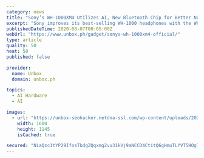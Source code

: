 ```yaml
---
category: news
title: "Sony’s WH-1000XM4 Utilizes AI, New Bluetooth Chip for Better Noise Cancellation"
excerpt: "Sony improves its best-selling WH-1000 headphones with the WH-1000XM4;s new Bluetooth Chip and added AI tricks."
publishedDateTime: 2020-08-07T00:05:00Z
webUrl: "https://www.unbox.ph/gadget/sonys-wh-1000xm4-official/"
type: article
quality: 50
heat: 50
published: false

provider:
  name: Unbox
  domain: unbox.ph

topics:
  - AI Hardware
  - AI

images:
  - url: "https://unbox-seohacker.netdna-ssl.com/wp-content/uploads/2020/08/WH-1000XM4_1.jpg"
    width: 1600
    height: 1145
    isCached: true

secured: "NiaQzc1tYP29IfosTbdgZQqxmg2vu31kVj9aNCCD4CtitQ6gHmuTLYVT5HOg7QgaVEtOeetSlVecKopt5XHjV5Z62iNZZKQukcA+fOswoujeS4vPodBFKVZB7meAfeBjAQVm3qfF/MmDIdIVq3v4UkYvUjNYOZQPRwOurFSdZJJwrqQp4w6NaVu2C4IdMU5DviVX2kC8oVwPEkmyrqmMUSJZ2kY9W1i591G+rkhC4e9SKJ6ykpoUdtwnlwKB3x3cwcQFMAwi1UxBKva9awL/YMD3wceieqXc75VSr/bCM1KUXW5LK/1fAjJWPkCFuLbI2+QZKDaqoxgC4MUXSwCSEA==;AihLVlLfdYGVXPXHPxuZDQ=="
---
```


